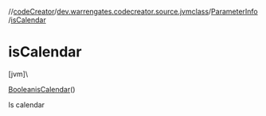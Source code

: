 //[codeCreator](../../../index.md)/[dev.warrengates.codecreator.source.jvmclass](../index.md)/[ParameterInfo](index.md)/[isCalendar](is-calendar.md)

# isCalendar

[jvm]\

[Boolean](https://docs.oracle.com/javase/8/docs/api/java/lang/Boolean.html)[isCalendar](is-calendar.md)()

Is calendar
